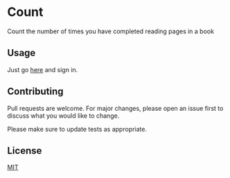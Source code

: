 # Count

Count the number of times you have completed reading pages in a book


## Usage

Just go [here](https://count.achal.xyz) and sign in.


## Contributing
Pull requests are welcome. For major changes, please open an issue first to discuss what you would like to change.

Please make sure to update tests as appropriate.

## License
[MIT](https://choosealicense.com/licenses/mit/)